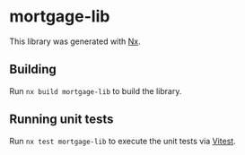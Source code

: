 # mortgage-lib

This library was generated with [Nx](https://nx.dev).

## Building

Run `nx build mortgage-lib` to build the library.

## Running unit tests

Run `nx test mortgage-lib` to execute the unit tests via [Vitest](https://vitest.dev/).

